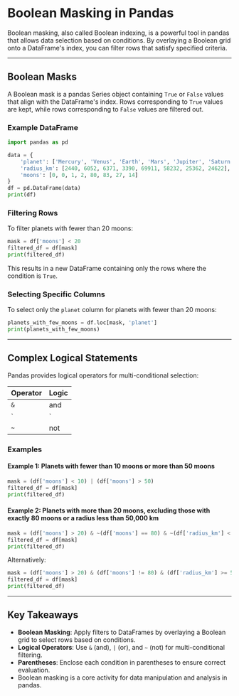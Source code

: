 # Boolean Masking in Pandas

Boolean masking, also called Boolean indexing, is a powerful tool in pandas that allows data selection based on conditions. By overlaying a Boolean grid onto a DataFrame's index, you can filter rows that satisfy specified criteria.

---

## Boolean Masks

A Boolean mask is a pandas Series object containing `True` or `False` values that align with the DataFrame's index. Rows corresponding to `True` values are kept, while rows corresponding to `False` values are filtered out.

### Example DataFrame
```python
import pandas as pd

data = {
    'planet': ['Mercury', 'Venus', 'Earth', 'Mars', 'Jupiter', 'Saturn', 'Uranus', 'Neptune'],
    'radius_km': [2440, 6052, 6371, 3390, 69911, 58232, 25362, 24622],
    'moons': [0, 0, 1, 2, 80, 83, 27, 14]
}
df = pd.DataFrame(data)
print(df)
```

### Filtering Rows
To filter planets with fewer than 20 moons:
```python
mask = df['moons'] < 20
filtered_df = df[mask]
print(filtered_df)
```
This results in a new DataFrame containing only the rows where the condition is `True`.

### Selecting Specific Columns
To select only the `planet` column for planets with fewer than 20 moons:
```python
planets_with_few_moons = df.loc[mask, 'planet']
print(planets_with_few_moons)
```

---

## Complex Logical Statements

Pandas provides logical operators for multi-conditional selection:

| Operator | Logic      |
|----------|------------|
| `&`      | and        |
| `|`      | or         |
| `~`      | not        |

### Examples

#### Example 1: Planets with fewer than 10 moons or more than 50 moons
```python
mask = (df['moons'] < 10) | (df['moons'] > 50)
filtered_df = df[mask]
print(filtered_df)
```

#### Example 2: Planets with more than 20 moons, excluding those with exactly 80 moons or a radius less than 50,000 km
```python
mask = (df['moons'] > 20) & ~(df['moons'] == 80) & ~(df['radius_km'] < 50000)
filtered_df = df[mask]
print(filtered_df)
```
Alternatively:
```python
mask = (df['moons'] > 20) & (df['moons'] != 80) & (df['radius_km'] >= 50000)
filtered_df = df[mask]
print(filtered_df)
```

---

## Key Takeaways

- **Boolean Masking**: Apply filters to DataFrames by overlaying a Boolean grid to select rows based on conditions.
- **Logical Operators**: Use `&` (and), `|` (or), and `~` (not) for multi-conditional filtering.
- **Parentheses**: Enclose each condition in parentheses to ensure correct evaluation.
- Boolean masking is a core activity for data manipulation and analysis in pandas.